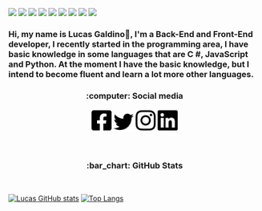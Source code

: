 <img src="https://img.shields.io/badge/HTML5-E34F26?style=for-the-badge&logo=html5&logoColor=white">  <img src="https://img.shields.io/badge/CSS3-1572B6?style=for-the-badge&logo=css3&logoColor=white"> <img src="https://img.shields.io/badge/JavaScript-F7DF1E?style=for-the-badge&logo=javascript&logoColor=black"> <img src="https://img.shields.io/badge/C%23-239120?style=for-the-badge&logo=c-sharp&logoColor=white"> <img src="https://img.shields.io/badge/Python-3776AB?style=for-the-badge&logo=python&logoColor=white">  <img src="https://img.shields.io/badge/Node.js-339933?style=for-the-badge&logo=nodedotjs&logoColor=white" />   <img src="https://img.shields.io/badge/React-20232A?style=for-the-badge&logo=react&logoColor=61DAFB" />   <img src="https://img.shields.io/badge/next.js-000000?style=for-the-badge&logo=nextdotjs&logoColor=white" />   <img src="https://img.shields.io/badge/Sass-CC6699?style=for-the-badge&logo=sass&logoColor=white" />

### Hi, my name is Lucas Galdino👋, I'm a Back-End and Front-End developer, I recently started in the programming area, I have basic knowledge in some languages that are C #, JavaScript and Python. At the moment I have the basic knowledge, but I intend to become fluent and learn a lot more other languages.

<h3 align="center"> :computer: Social media</h3>

<p align="center">
<img src="/assets/facebook-square-brands.png" width="40" src="https://www.facebook.com/Lucas.Galdino.com.br">
<img src="/assets/twitter-brands.png" width="40" src="https://twitter.com/LucaasGaldinno">
<img src="/assets/instagram-brands.png" width="40" src="https://www.instagram.com/lucaagaldinno/">
<img src="/assets/linkedin-brands.png" width="40"src="">
</p><br>

<h3 align="center">:bar_chart: GitHub Stats</h3><br>

[![Lucas GitHub stats](https://github-readme-stats.vercel.app/api?username=LucasGaldinno&show_icons=true&theme=radical)](https://github.com/LucasGaldinno/github-readme-stats)
[![Top Langs](https://github-readme-stats.vercel.app/api/top-langs/?username=LucasGaldinno&layout=compact&theme=radical)](https://github.com/anuraghazra/github-readme-stats)

